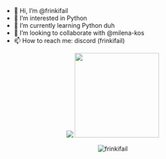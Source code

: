 - 👋 Hi, I’m @frinkifail
- 👀 I’m interested in Python
- 🌱 I’m currently learning Python duh
- 💞️ I’m looking to collaborate with @milena-kos
- 📫 How to reach me: discord (frinkifail)

<p align="center">
  <img src="https://github-readme-stats.vercel.app/api?username=frinkifail" />
  <img src="https://github-readme-stats.vercel.app/api/top-langs/?username=frinkifail&langs_count=8" height="195rem" />
</p>
<p align="center">
  <img src="https://komarev.com/ghpvc/?username=frinkifail&label=Profile%20views&color=4f94ef" alt="frinkifail" />
</p>
